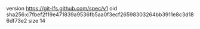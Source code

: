version https://git-lfs.github.com/spec/v1
oid sha256:c7fbef2f19e471839a9536fb5aa0f3ecf26598303264bb3911e8c3d186df73e2
size 14
